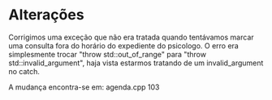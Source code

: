 # Alterações
Corrigimos uma exceção que não era tratada quando tentávamos marcar uma consulta fora do horário do expediente do psicologo.
O erro era simplesmente trocar "throw std::out_of_range" para "throw std::invalid_argument", haja vista estarmos tratando de um invalid_argument no catch.

A mudança encontra-se em: agenda.cpp 103